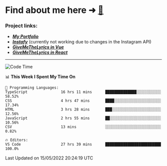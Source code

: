 # Find about me here ➜ [🧑](https://pauabella.dev)

### Project links:
- ***[My Portfolio](https://pauabella.dev)***
- ***[Instafy](https://instafy.me)*** (currently not working due to changes in the Instagram API)
- ***[GiveMeTheLyrics in Vue](https://lyrics.pauabella.dev)***
- ***[GiveMeTheLyrics in React](https://pauabella.dev/GiveMeTheLyrics)***

---
<!--START_SECTION:waka-->
![Code Time](http://img.shields.io/badge/Code%20Time-1%2C056%20hrs%2027%20mins-blue)

📊 **This Week I Spent My Time On** 

```text
💬 Programming Languages: 
TypeScript               16 hrs 11 mins      ██████████████░░░░░░░░░░░   58.52% 
CSS                      4 hrs 47 mins       ████░░░░░░░░░░░░░░░░░░░░░   17.34% 
HTML                     3 hrs 28 mins       ███░░░░░░░░░░░░░░░░░░░░░░   12.56% 
JavaScript               2 hrs 55 mins       ██░░░░░░░░░░░░░░░░░░░░░░░   10.56% 
CSV                      13 mins             ░░░░░░░░░░░░░░░░░░░░░░░░░   0.82%

🔥 Editors: 
VS Code                  27 hrs 39 mins      █████████████████████████   100.0%

```


 Last Updated on 15/05/2022 20:24:19 UTC
<!--END_SECTION:waka-->

